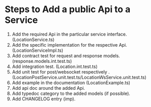 # Steps to Add a public Api to a Service

1. Add the required Api in the particular service interface. (LocationService.ts)
1. Add the specific implementation for the respective Api. (LocationServiceImpl.ts)
1. Add contract test for request and response models. (response.models.int.test.ts)
1. Add integration test. (Location.int.test.ts)
1. Add unit test for post/websocket respectively . (LocationPostService.unit.test.ts/LocationWsService.unit.test.ts)
1. Add example in the documentation (LocationExample.ts)
1. Add api doc around the added Api.
1. Add typedoc category to the added models (if possible).
1. Add CHANGELOG entry (imp).

